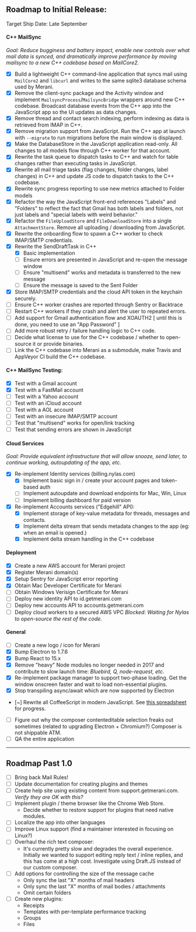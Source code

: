 ## Roadmap to Initial Release:

Target Ship Date: Late September

#### C++ MailSync
*Goal: Reduce bugginess and battery impact, enable new controls over what mail data is synced, and dramatically improve performance by moving mailsync to a new C++ codebase based on MailCore2.*

- [x] Build a lightweight C++ command-line application that syncs mail using `MailCore2` and `libcurl` and writes to the same sqlite3 database schema used by Merani.
- [x] Remove the client-sync package and the Activity window and implement `MailsyncProcess`/`MailsyncBridge` wrappers around new C++ codebase. Broadcast database events from the C++ app into the JavaScript app so the UI updates as data changes.
- [x] Remove thread and contact search indexing, perform indexing as data is retrieved from IMAP in C++.
- [x] Remove migration support from JavaScript. Run the C++ app at launch with `--migrate` to run migrations before the main window is displayed.
- [x] Make the DatabaseStore in the JavaScript application read-only. All changes to all models flow through C++ worker for that account.
- [x] Rewrite the task queue to dispatch tasks to C++ and watch for table changes rather than executing tasks in JavaScript.
- [x] Rewrite all mail triage tasks (flag changes, folder changes, label changes) in C++ and update JS code to dispatch tasks to the C++ codebase.
- [x] Rewrite sync progress reporting to use new metrics attached to Folder models
- [x] Refactor the way the JavaScript front-end references "Labels" and "Folders" to reflect the fact that Gmail has both labels and folders, not just labels and "special labels with weird behavior."
- [x] Refactor the `FileUploadStore` and `FileDownloadStore` into a single `AttachmentStore`. Remove all uploading / downloading from JavaScript.
- [x] Rewrite the onboarding flow to spawn a C++ worker to check IMAP/SMTP credentials.
- [x] Rewrite the SendDraftTask in C++
  - [x] Basic implementation
  - [ ] Ensure errors are presented in JavaScript and re-open the message window
  - [ ] Ensure "multisend" works and metadata is transferred to the new message
  - [ ] Ensure the message is saved to the Sent Folder
- [x] Store IMAP/SMTP credentials and the cloud API token in the keychain securely.
- [ ] Ensure C++ worker crashes are reported through Sentry or Backtrace
- [ ] Restart C++ workers if they crash and alert the user to repeated errors.
- [ ] Add support for Gmail authentication flow and XOAUTH2 [ until this is done, you need to use an "App Password" ]
- [ ] Add more robust retry / failure handling logic to C++ code.
- [ ] Decide what license to use for the C++ codebase / whether to open-source it or provide binaries.
- [ ] Link the C++ codebase into Merani as a submodule, make Travis and AppVeyor CI build the C++ codebase.

#### C++ MailSync Testing:
- [x] Test with a Gmail account
- [x] Test with a FastMail account
- [ ] Test with a Yahoo account
- [ ] Test with an iCloud account
- [ ] Test with a AOL account
- [ ] Test with an insecure IMAP/SMTP account
- [ ] Test that "multisend" works for open/link tracking
- [ ] Test that sending errors are shown in JavaScript

#### Cloud Services
*Goal: Provide equivalent infrastructure that will allow snooze, send later, to continue working, autoupdating of the app, etc.*

- [x] Re-implement Identity services (billing.nylas.com)
  + [x] Implement basic sign in / create your account pages and token-based auth
  + [ ] Implement autoupdate and download endpoints for Mac, Win, Linux
  + [ ] Implement billing dashboard for paid version

- [x] Re-implement Accounts services ("Edgehill" API):
  + [x] Implement storage of key-value metadata for threads, messages and contacts.
  + [x] Implement delta stream that sends metadata changes to the app (eg: when an email is opened.)
  + [x] Implement delta stream handling in the C++ codebase

#### Deployment
- [x] Create a new AWS account for Merani project
- [x] Register Merani domain(s)
- [x] Setup Sentry for JavaScript error reporting
- [x] Obtain Mac Developer Certificate for Merani
- [ ] Obtain Windows Verisign Certificate for Merani
- [ ] Deploy new identity API to id.getmerani.com
- [ ] Deploy new accounts API to accounts.getmerani.com
- [ ] Deploy cloud workers to a secured AWS VPC
  *Blocked: Waiting for Nylas to open-source the rest of the code.*

#### General
- [ ] Create a new logo / icon for Merani
- [x] Bump Electron to 1.7.6
- [x] Bump React to 15.x
- [x] Remove "heavy" Node modules no longer needed in 2017 and contribute to slow launch time:
  *Bluebird, Q, node-request, etc.*
- [x] Re-implement package manager to support two-phase loading. Get the window onscreen faster and wait to load non-essential plugins.
- [x] Stop transpiling async/await which are now supported by Electron
- [~] Rewrite all CoffeeScript in modern JavaScript. See [this spreadsheet](https://docs.google.com/spreadsheets/d/1DsZhrNEzCTBlsrPo82UkUxSgqj_fkGRcgTQ-lurnq7c) for progress.
- [ ] Figure out why the composer contenteditable selection freaks out sometimes (related to upgrading Electron + Chromium?) Composer is not shippable ATM.
- [ ] QA the entire application

-----

## Roadmap Past 1.0
- [ ] Bring back Mail Rules!
- [ ] Update documentation for creating plugins and themes
- [ ] Create help site using existing content from support.getmerani.com.
  *Verify they are OK with this?*
- [ ] Implement plugin / theme browser like the Chrome Web Store.
  + Decide whether to restore support for plugins that need native modules.
- [ ] Localize the app into other languages
- [ ] Improve Linux support (find a maintainer interested in focusing on Linux?)
- [ ] Overhaul the rich text composer:
  + It's currently pretty slow and degrades the overall experience. Initially we wanted to support editing reply text / inline replies, and this has come at a high cost. Investigate using Draft.JS instead of our custom composer.
- [ ] Add options for controlling the size of the message cache
  + Only sync the last "X" months of mail headers
  + Only sync the last "X" months of mail bodies / attachments
  + Omit certain folders
- [ ] Create new plugins:
  + Receipts
  + Templates with per-template performance tracking
  + Groups
  + Files
